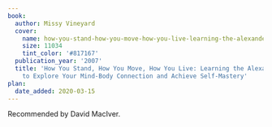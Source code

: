 ```yaml
---
book:
  author: Missy Vineyard
  cover:
    name: how-you-stand-how-you-move-how-you-live-learning-the-alexander-technique-to-explore-your-mind-body-connection-and-achieve-self-mastery.jpg
    size: 11034
    tint_color: '#817167'
  publication_year: '2007'
  title: 'How You Stand, How You Move, How You Live: Learning the Alexander Technique
    to Explore Your Mind-Body Connection and Achieve Self-Mastery'
plan:
  date_added: 2020-03-15
---
```


Recommended by David MacIver.